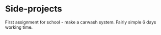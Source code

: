 # Side-projects
First assignment for school - make a carwash system. Fairly simple 6 days working time. 
